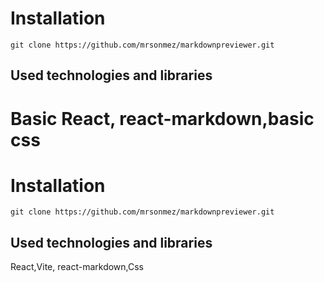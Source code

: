 # Installation

```
git clone https://github.com/mrsonmez/markdownpreviewer.git
```

## Used technologies and libraries

# Basic React, react-markdown,basic css

# Installation

```
git clone https://github.com/mrsonmez/markdownpreviewer.git
```

## Used technologies and libraries

React,Vite, react-markdown,Css
